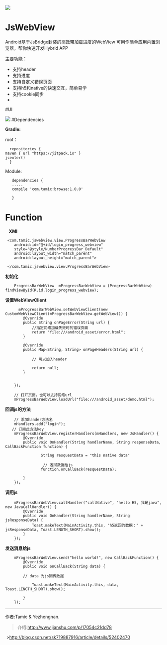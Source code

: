 
![](https://github.com/NeglectedByBoss/JsWebView/blob/master/TcBrowse/app/src/main/res/drawable/logoMax.png)
# JsWebView

Android基于JsBridge封装的高效带加载进度的WebView
可用作简单应用内置浏览器，帮你快速开发Hybrid APP

主要功能：

- 支持header
- 支持进度
- 支持自定义错误页面
- 支持h5和native的快速交互，简单易学
- 支持cookie同步
- 

#UI

![](http://img.blog.csdn.net/20161209180646623?watermark/2/text/aHR0cDovL2Jsb2cuY3Nkbi5uZXQvc2s3MTk4ODc5MTY=/font/5a6L5L2T/fontsize/400/fill/I0JBQkFCMA==/dissolve/70/gravity/SouthEast
)
#Dependencies

**Gradle:**  

root：

      repositories {
    maven { url "https://jitpack.io" }
    jcenter()
      }

Module:

       dependencies {
       .....
       compile 'com.tamic:browse:1.0.0'
    
       }

# Function
  
    **XMl**
    
     <com.tamic.jswebview.view.ProgressBarWebView
        android:id="@+id/login_progress_webview"
        style="@style/NumberProgressBar_Default"
        android:layout_width="match_parent"
        android:layout_height="match_parent">

     </com.tamic.jswebview.view.ProgressBarWebView>
  
  **初始化**
      
        ProgressBarWebView  mProgressBarWebView = (ProgressBarWebView) findViewById(R.id.login_progress_webview);
      
  **设置WebViewClient**
  
  
  
           
          mProgressBarWebView.setWebViewClient(new CustomWebViewClient(mProgressBarWebView.getWebView()) {
            @Override
            public String onPageError(String url) {
                //指定网络加载失败时的错误页面
                return "file:///android_asset/error.html";
            }

            @Override
            public Map<String, String> onPageHeaders(String url) {

                // 可以加入header

                return null;
            }

            
        });

        // 打开页面，也可以支持网络url
        mProgressBarWebView.loadUrl("file:///android_asset/demo.html");
        
        
        

**回调js的方法**

        // 添加hander方法名 
        mHandlers.add("login");
       // 订阅此方法key
        mProgressBarWebView.registerHandlers(mHandlers, new JsHandler() {
            @Override
            public void OnHandler(String handlerName, String responseData, CallBackFunction function) {

                    String resquestData = "this native data"
                    
                     // 返回数据给js
                    function.onCallBack(resquestData);
               
            }
        });
**调用js**

        mProgressBarWebView.callHandler("callNative", "hello H5, 我是java", new JavaCallHandler() {
            @Override
            public void OnHandler(String handlerName, String jsResponseData) {
                Toast.makeText(MainActivity.this, "h5返回的数据：" + jsResponseData, Toast.LENGTH_SHORT).show();
            }
        });
        
        
**发送消息给js**


        mProgressBarWebView.send("hello world!", new CallBackFunction() {
            @Override
            public void onCallBack(String data) {
            
            // data 为js回传数据

                Toast.makeText(MainActivity.this, data, Toast.LENGTH_SHORT).show();

            }
        });


----------------------------



作者:Tamic & Yezhengnan.
  >介绍:http://www.jianshu.com/p/17054c21dd78

  >http://blog.csdn.net/sk719887916/article/details/52402470
